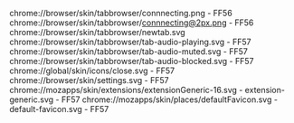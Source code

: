 chrome://browser/skin/tabbrowser/connnecting.png - FF56
chrome://browser/skin/tabbrowser/connnecting@2px.png - FF56
chrome://browser/skin/tabbrowser/newtab.svg
chrome://browser/skin/tabbrowser/tab-audio-playing.svg - FF57
chrome://browser/skin/tabbrowser/tab-audio-muted.svg - FF57
chrome://browser/skin/tabbrowser/tab-audio-blocked.svg - FF57
chrome://global/skin/icons/close.svg - FF57
chrome://browser/skin/settings.svg - FF57
chrome://mozapps/skin/extensions/extensionGeneric-16.svg - extension-generic.svg - FF57
chrome://mozapps/skin/places/defaultFavicon.svg - default-favicon.svg - FF57

